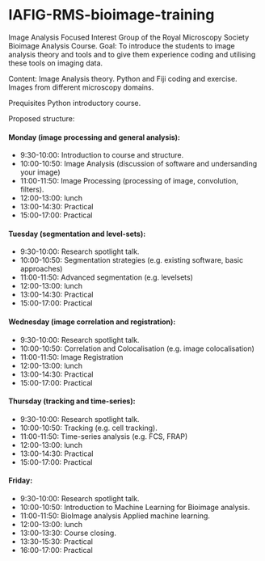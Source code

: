 # IAFIG-RMS-bioimage-training
Image Analysis Focused Interest Group of the Royal Microscopy Society Bioimage Analysis Course.
Goal:
To introduce the students to image analysis theory and tools and to give them experience coding and utilising these tools on imaging data.

Content:
Image Analysis theory. Python and Fiji coding and exercise. 
Images from different microscopy domains.


Prequisites
Python introductory course.

Proposed structure:

####  Monday (image processing and general analysis): 
- 9:30-10:00: Introduction to course and structure.
- 10:00-10:50: Image Analysis (discussion of software and undersanding your image)
- 11:00-11:50: Image Processing (processing of image, convolution, filters).
- 12:00-13:00: lunch
- 13:00-14:30: Practical
- 15:00-17:00: Practical

#### Tuesday  (segmentation and level-sets):
- 9:30-10:00: Research spotlight talk.
- 10:00-10:50: Segmentation strategies (e.g. existing software, basic approaches)
- 11:00-11:50: Advanced segmentation (e.g. levelsets)
- 12:00-13:00: lunch
- 13:00-14:30: Practical
- 15:00-17:00: Practical

#### Wednesday (image correlation and registration):
- 9:30-10:00: Research spotlight talk.
- 10:00-10:50: Correlation and Colocalisation (e.g. image colocalisation)
- 11:00-11:50: Image Registration 
- 12:00-13:00: lunch
- 13:00-14:30: Practical
- 15:00-17:00: Practical

#### Thursday (tracking and time-series):
- 9:30-10:00: Research spotlight talk.
- 10:00-10:50: Tracking (e.g. cell tracking).
- 11:00-11:50: Time-series analysis (e.g. FCS, FRAP)
- 12:00-13:00: lunch
- 13:00-14:30: Practical
- 15:00-17:00: Practical

#### Friday:
- 9:30-10:00: Research spotlight talk.
- 10:00-10:50: Introduction to Machine Learning for Bioimage analysis.
- 11:00-11:50: BioImage analysis Applied machine learning.
- 12:00-13:00: lunch
- 13:00-13:30: Course closing.
- 13:30-15:30: Practical
- 16:00-17:00: Practical
